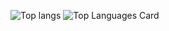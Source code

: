 ![Top langs](https://github-readme-stats.vercel.app/api?username=piccori&count_private=true)
![Top Languages Card](https://github-readme-stats.vercel.app/api/top-langs/?username=piccori)

